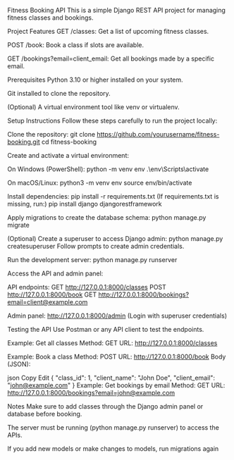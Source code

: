 Fitness Booking API
This is a simple Django REST API project for managing fitness classes and bookings.

Project Features
GET /classes: Get a list of upcoming fitness classes.

POST /book: Book a class if slots are available.

GET /bookings?email=client_email: Get all bookings made by a specific email.

Prerequisites
Python 3.10 or higher installed on your system.

Git installed to clone the repository.

(Optional) A virtual environment tool like venv or virtualenv.

Setup Instructions
Follow these steps carefully to run the project locally:

Clone the repository:
git clone https://github.com/yourusername/fitness-booking.git
cd fitness-booking

Create and activate a virtual environment:

On Windows (PowerShell):
python -m venv env
.\env\Scripts\activate

On macOS/Linux:
python3 -m venv env
source env/bin/activate

Install dependencies:
pip install -r requirements.txt
(If requirements.txt is missing, run:)
pip install django djangorestframework

Apply migrations to create the database schema:
python manage.py migrate

(Optional) Create a superuser to access Django admin:
python manage.py createsuperuser
Follow prompts to create admin credentials.

Run the development server:
python manage.py runserver

Access the API and admin panel:

API endpoints:
GET http://127.0.0.1:8000/classes
POST http://127.0.0.1:8000/book
GET http://127.0.0.1:8000/bookings?email=client@example.com

Admin panel:
http://127.0.0.1:8000/admin (Login with superuser credentials)

Testing the API
Use Postman or any API client to test the endpoints.

Example: Get all classes
Method: GET
URL: http://127.0.0.1:8000/classes

Example: Book a class
Method: POST
URL: http://127.0.0.1:8000/book
Body (JSON):

json
Copy
Edit
{
  "class_id": 1,
  "client_name": "John Doe",
  "client_email": "john@example.com"
}
Example: Get bookings by email
Method: GET
URL: http://127.0.0.1:8000/bookings?email=john@example.com

Notes
Make sure to add classes through the Django admin panel or database before booking.

The server must be running (python manage.py runserver) to access the APIs.

If you add new models or make changes to models, run migrations again
